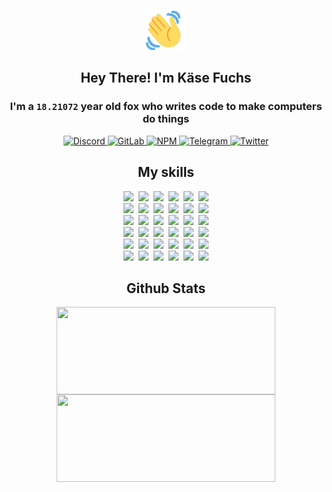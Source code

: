 <div><p align=center><img src=./resources/images/wave.gif width=64px height=64px></p><h2 align=center>Hey There! I'm Käse Fuchs</h2><h3 align=center>I'm a <code>18.21072</code> year old fox who writes code to make computers do things</h3><p align=center><a href=https://discord.com/users/507526681125322772><img alt=Discord src="https://img.shields.io/badge/Discord-5865F2?logo=discord&logoColor=white&style=flat-square#e107048bc76800048473c323f1fb378f"> </a><a href=https://gitlab.com/kasefuchs><img alt=GitLab src="https://img.shields.io/badge/GitLab-330F63?logo=gitlab&logoColor=white&style=flat-square#e107048bc76800048473c323f1fb378f"> </a><a href=https://npmjs.com/~kasefuchs><img alt=NPM src="https://img.shields.io/badge/NPM-CB3837?logo=npm&logoColor=white&style=flat-square#e107048bc76800048473c323f1fb378f"> </a><a href=https://t.me/kasefuchs><img alt=Telegram src="https://img.shields.io/badge/Telegram-2CA5E0?logo=telegram&logoColor=white&style=flat-square#e107048bc76800048473c323f1fb378f"> </a><a href=https://twitter.com/kasefuchs><img alt=Twitter src="https://img.shields.io/badge/Twitter-1DA1F2?logo=twitter&logoColor=white&style=flat-square#e107048bc76800048473c323f1fb378f"></a></p><h2 align=center>My skills</h2><p align=center><a href=https://aws.amazon.com/ ><picture><source srcset="https://skillicons.dev/icons?i=aws&theme=dark#e107048bc76800048473c323f1fb378f" media="(prefers-color-scheme: dark)"><source srcset="https://skillicons.dev/icons?i=aws&theme=light#e107048bc76800048473c323f1fb378f" media="(prefers-color-scheme: light), (prefers-color-scheme: no-preference)"><img src="https://skillicons.dev/icons?i=aws&theme=light#e107048bc76800048473c323f1fb378f"></picture></a>&nbsp;&nbsp;<a href=https://en.wikipedia.org/wiki/Bash_(Unix_shell)><picture><source srcset="https://skillicons.dev/icons?i=bash&theme=dark#e107048bc76800048473c323f1fb378f" media="(prefers-color-scheme: dark)"><source srcset="https://skillicons.dev/icons?i=bash&theme=light#e107048bc76800048473c323f1fb378f" media="(prefers-color-scheme: light), (prefers-color-scheme: no-preference)"><img src="https://skillicons.dev/icons?i=bash&theme=light#e107048bc76800048473c323f1fb378f"></picture></a>&nbsp;&nbsp;<a href=https://discord.com/developers/docs><picture><source srcset="https://skillicons.dev/icons?i=bots&theme=dark#e107048bc76800048473c323f1fb378f" media="(prefers-color-scheme: dark)"><source srcset="https://skillicons.dev/icons?i=bots&theme=light#e107048bc76800048473c323f1fb378f" media="(prefers-color-scheme: light), (prefers-color-scheme: no-preference)"><img src="https://skillicons.dev/icons?i=bots&theme=light#e107048bc76800048473c323f1fb378f"></picture></a>&nbsp;&nbsp;<a href=https://www.cloudflare.com/ ><picture><source srcset="https://skillicons.dev/icons?i=cloudflare&theme=dark#e107048bc76800048473c323f1fb378f" media="(prefers-color-scheme: dark)"><source srcset="https://skillicons.dev/icons?i=cloudflare&theme=light#e107048bc76800048473c323f1fb378f" media="(prefers-color-scheme: light), (prefers-color-scheme: no-preference)"><img src="https://skillicons.dev/icons?i=cloudflare&theme=light#e107048bc76800048473c323f1fb378f"></picture></a>&nbsp;&nbsp;<a href=https://en.wikipedia.org/wiki/CSS><picture><source srcset="https://skillicons.dev/icons?i=css&theme=dark#e107048bc76800048473c323f1fb378f" media="(prefers-color-scheme: dark)"><source srcset="https://skillicons.dev/icons?i=css&theme=light#e107048bc76800048473c323f1fb378f" media="(prefers-color-scheme: light), (prefers-color-scheme: no-preference)"><img src="https://skillicons.dev/icons?i=css&theme=light#e107048bc76800048473c323f1fb378f"></picture></a>&nbsp;&nbsp;<a href=https://www.docker.com/ ><picture><source srcset="https://skillicons.dev/icons?i=docker&theme=dark#e107048bc76800048473c323f1fb378f" media="(prefers-color-scheme: dark)"><source srcset="https://skillicons.dev/icons?i=docker&theme=light#e107048bc76800048473c323f1fb378f" media="(prefers-color-scheme: light), (prefers-color-scheme: no-preference)"><img src="https://skillicons.dev/icons?i=docker&theme=light#e107048bc76800048473c323f1fb378f"></picture></a><br><a href=https://www.electronjs.org/ ><picture><source srcset="https://skillicons.dev/icons?i=electron&theme=dark#e107048bc76800048473c323f1fb378f" media="(prefers-color-scheme: dark)"><source srcset="https://skillicons.dev/icons?i=electron&theme=light#e107048bc76800048473c323f1fb378f" media="(prefers-color-scheme: light), (prefers-color-scheme: no-preference)"><img src="https://skillicons.dev/icons?i=electron&theme=light#e107048bc76800048473c323f1fb378f"></picture></a>&nbsp;&nbsp;<a href=https://expressjs.com/ ><picture><source srcset="https://skillicons.dev/icons?i=express&theme=dark#e107048bc76800048473c323f1fb378f" media="(prefers-color-scheme: dark)"><source srcset="https://skillicons.dev/icons?i=express&theme=light#e107048bc76800048473c323f1fb378f" media="(prefers-color-scheme: light), (prefers-color-scheme: no-preference)"><img src="https://skillicons.dev/icons?i=express&theme=light#e107048bc76800048473c323f1fb378f"></picture></a>&nbsp;&nbsp;<a href=https://www.figma.com/ ><picture><source srcset="https://skillicons.dev/icons?i=figma&theme=dark#e107048bc76800048473c323f1fb378f" media="(prefers-color-scheme: dark)"><source srcset="https://skillicons.dev/icons?i=figma&theme=light#e107048bc76800048473c323f1fb378f" media="(prefers-color-scheme: light), (prefers-color-scheme: no-preference)"><img src="https://skillicons.dev/icons?i=figma&theme=light#e107048bc76800048473c323f1fb378f"></picture></a>&nbsp;&nbsp;<a href=https://firebase.google.com/ ><picture><source srcset="https://skillicons.dev/icons?i=firebase&theme=dark#e107048bc76800048473c323f1fb378f" media="(prefers-color-scheme: dark)"><source srcset="https://skillicons.dev/icons?i=firebase&theme=light#e107048bc76800048473c323f1fb378f" media="(prefers-color-scheme: light), (prefers-color-scheme: no-preference)"><img src="https://skillicons.dev/icons?i=firebase&theme=light#e107048bc76800048473c323f1fb378f"></picture></a>&nbsp;&nbsp;<a href=https://flask.palletsprojects.com/ ><picture><source srcset="https://skillicons.dev/icons?i=flask&theme=dark#e107048bc76800048473c323f1fb378f" media="(prefers-color-scheme: dark)"><source srcset="https://skillicons.dev/icons?i=flask&theme=light#e107048bc76800048473c323f1fb378f" media="(prefers-color-scheme: light), (prefers-color-scheme: no-preference)"><img src="https://skillicons.dev/icons?i=flask&theme=light#e107048bc76800048473c323f1fb378f"></picture></a>&nbsp;&nbsp;<a href=https://cloud.google.com/ ><picture><source srcset="https://skillicons.dev/icons?i=gcp&theme=dark#e107048bc76800048473c323f1fb378f" media="(prefers-color-scheme: dark)"><source srcset="https://skillicons.dev/icons?i=gcp&theme=light#e107048bc76800048473c323f1fb378f" media="(prefers-color-scheme: light), (prefers-color-scheme: no-preference)"><img src="https://skillicons.dev/icons?i=gcp&theme=light#e107048bc76800048473c323f1fb378f"></picture></a><br><a href=https://git-scm.com/ ><picture><source srcset="https://skillicons.dev/icons?i=git&theme=dark#e107048bc76800048473c323f1fb378f" media="(prefers-color-scheme: dark)"><source srcset="https://skillicons.dev/icons?i=git&theme=light#e107048bc76800048473c323f1fb378f" media="(prefers-color-scheme: light), (prefers-color-scheme: no-preference)"><img src="https://skillicons.dev/icons?i=git&theme=light#e107048bc76800048473c323f1fb378f"></picture></a>&nbsp;&nbsp;<a href=https://github.com/ ><picture><source srcset="https://skillicons.dev/icons?i=github&theme=dark#e107048bc76800048473c323f1fb378f" media="(prefers-color-scheme: dark)"><source srcset="https://skillicons.dev/icons?i=github&theme=light#e107048bc76800048473c323f1fb378f" media="(prefers-color-scheme: light), (prefers-color-scheme: no-preference)"><img src="https://skillicons.dev/icons?i=github&theme=light#e107048bc76800048473c323f1fb378f"></picture></a>&nbsp;&nbsp;<a href=https://gitlab.com/ ><picture><source srcset="https://skillicons.dev/icons?i=gitlab&theme=dark#e107048bc76800048473c323f1fb378f" media="(prefers-color-scheme: dark)"><source srcset="https://skillicons.dev/icons?i=gitlab&theme=light#e107048bc76800048473c323f1fb378f" media="(prefers-color-scheme: light), (prefers-color-scheme: no-preference)"><img src="https://skillicons.dev/icons?i=gitlab&theme=light#e107048bc76800048473c323f1fb378f"></picture></a>&nbsp;&nbsp;<a href=https://www.heroku.com/ ><picture><source srcset="https://skillicons.dev/icons?i=heroku&theme=dark#e107048bc76800048473c323f1fb378f" media="(prefers-color-scheme: dark)"><source srcset="https://skillicons.dev/icons?i=heroku&theme=light#e107048bc76800048473c323f1fb378f" media="(prefers-color-scheme: light), (prefers-color-scheme: no-preference)"><img src="https://skillicons.dev/icons?i=heroku&theme=light#e107048bc76800048473c323f1fb378f"></picture></a>&nbsp;&nbsp;<a href=https://en.wikipedia.org/wiki/HTML><picture><source srcset="https://skillicons.dev/icons?i=html&theme=dark#e107048bc76800048473c323f1fb378f" media="(prefers-color-scheme: dark)"><source srcset="https://skillicons.dev/icons?i=html&theme=light#e107048bc76800048473c323f1fb378f" media="(prefers-color-scheme: light), (prefers-color-scheme: no-preference)"><img src="https://skillicons.dev/icons?i=html&theme=light#e107048bc76800048473c323f1fb378f"></picture></a>&nbsp;&nbsp;<a href=https://en.wikipedia.org/wiki/JavaScript><picture><source srcset="https://skillicons.dev/icons?i=js&theme=dark#e107048bc76800048473c323f1fb378f" media="(prefers-color-scheme: dark)"><source srcset="https://skillicons.dev/icons?i=js&theme=light#e107048bc76800048473c323f1fb378f" media="(prefers-color-scheme: light), (prefers-color-scheme: no-preference)"><img src="https://skillicons.dev/icons?i=js&theme=light#e107048bc76800048473c323f1fb378f"></picture></a><br><a href=https://en.wikipedia.org/wiki/Linux><picture><source srcset="https://skillicons.dev/icons?i=linux&theme=dark#e107048bc76800048473c323f1fb378f" media="(prefers-color-scheme: dark)"><source srcset="https://skillicons.dev/icons?i=linux&theme=light#e107048bc76800048473c323f1fb378f" media="(prefers-color-scheme: light), (prefers-color-scheme: no-preference)"><img src="https://skillicons.dev/icons?i=linux&theme=light#e107048bc76800048473c323f1fb378f"></picture></a>&nbsp;&nbsp;<a href=https://mui.com/ ><picture><source srcset="https://skillicons.dev/icons?i=materialui&theme=dark#e107048bc76800048473c323f1fb378f" media="(prefers-color-scheme: dark)"><source srcset="https://skillicons.dev/icons?i=materialui&theme=light#e107048bc76800048473c323f1fb378f" media="(prefers-color-scheme: light), (prefers-color-scheme: no-preference)"><img src="https://skillicons.dev/icons?i=materialui&theme=light#e107048bc76800048473c323f1fb378f"></picture></a>&nbsp;&nbsp;<a href=https://en.wikipedia.org/wiki/Markdown><picture><source srcset="https://skillicons.dev/icons?i=md&theme=dark#e107048bc76800048473c323f1fb378f" media="(prefers-color-scheme: dark)"><source srcset="https://skillicons.dev/icons?i=md&theme=light#e107048bc76800048473c323f1fb378f" media="(prefers-color-scheme: light), (prefers-color-scheme: no-preference)"><img src="https://skillicons.dev/icons?i=md&theme=light#e107048bc76800048473c323f1fb378f"></picture></a>&nbsp;&nbsp;<a href=https://www.mongodb.com/ ><picture><source srcset="https://skillicons.dev/icons?i=mongodb&theme=dark#e107048bc76800048473c323f1fb378f" media="(prefers-color-scheme: dark)"><source srcset="https://skillicons.dev/icons?i=mongodb&theme=light#e107048bc76800048473c323f1fb378f" media="(prefers-color-scheme: light), (prefers-color-scheme: no-preference)"><img src="https://skillicons.dev/icons?i=mongodb&theme=light#e107048bc76800048473c323f1fb378f"></picture></a>&nbsp;&nbsp;<a href=https://www.mysql.com/ ><picture><source srcset="https://skillicons.dev/icons?i=mysql&theme=dark#e107048bc76800048473c323f1fb378f" media="(prefers-color-scheme: dark)"><source srcset="https://skillicons.dev/icons?i=mysql&theme=light#e107048bc76800048473c323f1fb378f" media="(prefers-color-scheme: light), (prefers-color-scheme: no-preference)"><img src="https://skillicons.dev/icons?i=mysql&theme=light#e107048bc76800048473c323f1fb378f"></picture></a>&nbsp;&nbsp;<a href=https://nextjs.org/ ><picture><source srcset="https://skillicons.dev/icons?i=nextjs&theme=dark#e107048bc76800048473c323f1fb378f" media="(prefers-color-scheme: dark)"><source srcset="https://skillicons.dev/icons?i=nextjs&theme=light#e107048bc76800048473c323f1fb378f" media="(prefers-color-scheme: light), (prefers-color-scheme: no-preference)"><img src="https://skillicons.dev/icons?i=nextjs&theme=light#e107048bc76800048473c323f1fb378f"></picture></a><br><a href=https://nodejs.org/en/ ><picture><source srcset="https://skillicons.dev/icons?i=nodejs&theme=dark#e107048bc76800048473c323f1fb378f" media="(prefers-color-scheme: dark)"><source srcset="https://skillicons.dev/icons?i=nodejs&theme=light#e107048bc76800048473c323f1fb378f" media="(prefers-color-scheme: light), (prefers-color-scheme: no-preference)"><img src="https://skillicons.dev/icons?i=nodejs&theme=light#e107048bc76800048473c323f1fb378f"></picture></a>&nbsp;&nbsp;<a href=https://www.postgresql.org/ ><picture><source srcset="https://skillicons.dev/icons?i=postgres&theme=dark#e107048bc76800048473c323f1fb378f" media="(prefers-color-scheme: dark)"><source srcset="https://skillicons.dev/icons?i=postgres&theme=light#e107048bc76800048473c323f1fb378f" media="(prefers-color-scheme: light), (prefers-color-scheme: no-preference)"><img src="https://skillicons.dev/icons?i=postgres&theme=light#e107048bc76800048473c323f1fb378f"></picture></a>&nbsp;&nbsp;<a href=https://learn.microsoft.com/en-us/powershell/ ><picture><source srcset="https://skillicons.dev/icons?i=powershell&theme=dark#e107048bc76800048473c323f1fb378f" media="(prefers-color-scheme: dark)"><source srcset="https://skillicons.dev/icons?i=powershell&theme=light#e107048bc76800048473c323f1fb378f" media="(prefers-color-scheme: light), (prefers-color-scheme: no-preference)"><img src="https://skillicons.dev/icons?i=powershell&theme=light#e107048bc76800048473c323f1fb378f"></picture></a>&nbsp;&nbsp;<a href=https://www.python.org/ ><picture><source srcset="https://skillicons.dev/icons?i=py&theme=dark#e107048bc76800048473c323f1fb378f" media="(prefers-color-scheme: dark)"><source srcset="https://skillicons.dev/icons?i=py&theme=light#e107048bc76800048473c323f1fb378f" media="(prefers-color-scheme: light), (prefers-color-scheme: no-preference)"><img src="https://skillicons.dev/icons?i=py&theme=light#e107048bc76800048473c323f1fb378f"></picture></a>&nbsp;&nbsp;<a href=https://www.raspberrypi.org/ ><picture><source srcset="https://skillicons.dev/icons?i=raspberrypi&theme=dark#e107048bc76800048473c323f1fb378f" media="(prefers-color-scheme: dark)"><source srcset="https://skillicons.dev/icons?i=raspberrypi&theme=light#e107048bc76800048473c323f1fb378f" media="(prefers-color-scheme: light), (prefers-color-scheme: no-preference)"><img src="https://skillicons.dev/icons?i=raspberrypi&theme=light#e107048bc76800048473c323f1fb378f"></picture></a>&nbsp;&nbsp;<a href=https://reactjs.org/ ><picture><source srcset="https://skillicons.dev/icons?i=react&theme=dark#e107048bc76800048473c323f1fb378f" media="(prefers-color-scheme: dark)"><source srcset="https://skillicons.dev/icons?i=react&theme=light#e107048bc76800048473c323f1fb378f" media="(prefers-color-scheme: light), (prefers-color-scheme: no-preference)"><img src="https://skillicons.dev/icons?i=react&theme=light#e107048bc76800048473c323f1fb378f"></picture></a><br><a href=https://redux.js.org/ ><picture><source srcset="https://skillicons.dev/icons?i=redux&theme=dark#e107048bc76800048473c323f1fb378f" media="(prefers-color-scheme: dark)"><source srcset="https://skillicons.dev/icons?i=redux&theme=light#e107048bc76800048473c323f1fb378f" media="(prefers-color-scheme: light), (prefers-color-scheme: no-preference)"><img src="https://skillicons.dev/icons?i=redux&theme=light#e107048bc76800048473c323f1fb378f"></picture></a>&nbsp;&nbsp;<a href=https://en.wikipedia.org/wiki/Regular_expression><picture><source srcset="https://skillicons.dev/icons?i=regex&theme=dark#e107048bc76800048473c323f1fb378f" media="(prefers-color-scheme: dark)"><source srcset="https://skillicons.dev/icons?i=regex&theme=light#e107048bc76800048473c323f1fb378f" media="(prefers-color-scheme: light), (prefers-color-scheme: no-preference)"><img src="https://skillicons.dev/icons?i=regex&theme=light#e107048bc76800048473c323f1fb378f"></picture></a>&nbsp;&nbsp;<a href=https://en.wikipedia.org/wiki/Sass_(stylesheet_language)><picture><source srcset="https://skillicons.dev/icons?i=sass&theme=dark#e107048bc76800048473c323f1fb378f" media="(prefers-color-scheme: dark)"><source srcset="https://skillicons.dev/icons?i=sass&theme=light#e107048bc76800048473c323f1fb378f" media="(prefers-color-scheme: light), (prefers-color-scheme: no-preference)"><img src="https://skillicons.dev/icons?i=sass&theme=light#e107048bc76800048473c323f1fb378f"></picture></a>&nbsp;&nbsp;<a href=https://www.typescriptlang.org/ ><picture><source srcset="https://skillicons.dev/icons?i=ts&theme=dark#e107048bc76800048473c323f1fb378f" media="(prefers-color-scheme: dark)"><source srcset="https://skillicons.dev/icons?i=ts&theme=light#e107048bc76800048473c323f1fb378f" media="(prefers-color-scheme: light), (prefers-color-scheme: no-preference)"><img src="https://skillicons.dev/icons?i=ts&theme=light#e107048bc76800048473c323f1fb378f"></picture></a>&nbsp;&nbsp;<a href=https://unity.com/ ><picture><source srcset="https://skillicons.dev/icons?i=unity&theme=dark#e107048bc76800048473c323f1fb378f" media="(prefers-color-scheme: dark)"><source srcset="https://skillicons.dev/icons?i=unity&theme=light#e107048bc76800048473c323f1fb378f" media="(prefers-color-scheme: light), (prefers-color-scheme: no-preference)"><img src="https://skillicons.dev/icons?i=unity&theme=light#e107048bc76800048473c323f1fb378f"></picture></a>&nbsp;&nbsp;<a href=https://workers.cloudflare.com/ ><picture><source srcset="https://skillicons.dev/icons?i=workers&theme=dark#e107048bc76800048473c323f1fb378f" media="(prefers-color-scheme: dark)"><source srcset="https://skillicons.dev/icons?i=workers&theme=light#e107048bc76800048473c323f1fb378f" media="(prefers-color-scheme: light), (prefers-color-scheme: no-preference)"><img src="https://skillicons.dev/icons?i=workers&theme=light#e107048bc76800048473c323f1fb378f"></picture></a><br></p><h2 align=center>Github Stats</h2><p align=center><picture><source srcset="https://github-readme-stats-kasefuchs.vercel.app/api/?count_private=true&hide_border=true&hide_rank=true&line_height=20&hide_title=true&username=Kasefuchs&theme=dark#e107048bc76800048473c323f1fb378f" media="(prefers-color-scheme: dark)"><source srcset="https://github-readme-stats-kasefuchs.vercel.app/api/?count_private=true&hide_border=true&hide_rank=true&line_height=20&hide_title=true&username=Kasefuchs&theme=light#e107048bc76800048473c323f1fb378f" media="(prefers-color-scheme: light), (prefers-color-scheme: no-preference)"><img align=middle width=350 height=140 src="https://github-readme-stats-kasefuchs.vercel.app/api/?count_private=true&hide_border=true&hide_rank=true&line_height=20&hide_title=true&username=Kasefuchs&theme=light#e107048bc76800048473c323f1fb378f"></picture><picture><source srcset="https://github-readme-stats-kasefuchs.vercel.app/api/top-langs/?count_private=true&hide_border=true&layout=compact&username=Kasefuchs&theme=dark#e107048bc76800048473c323f1fb378f" media="(prefers-color-scheme: dark)"><source srcset="https://github-readme-stats-kasefuchs.vercel.app/api/top-langs/?count_private=true&hide_border=true&layout=compact&username=Kasefuchs&theme=light#e107048bc76800048473c323f1fb378f" media="(prefers-color-scheme: light), (prefers-color-scheme: no-preference)"><img align=middle width=350 height=140 src="https://github-readme-stats-kasefuchs.vercel.app/api/top-langs/?count_private=true&hide_border=true&layout=compact&username=Kasefuchs&theme=light#e107048bc76800048473c323f1fb378f"></picture></p><img src="https://hit.yhype.me/github/profile?user_id=64592097#e107048bc76800048473c323f1fb378f" alt=""></div>